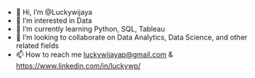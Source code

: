 - 👋 Hi, I’m @Luckywijaya
- 👀 I’m interested in Data
- 🌱 I’m currently learning Python, SQL, Tableau
- 💞️ I’m looking to collaborate on Data Analytics, Data Science, and other related fields
- 📫 How to reach me luckywijayap@gmail.com & https://www.linkedin.com/in/luckywp/

<!---
Luckywijaya/Luckywijaya is a ✨ special ✨ repository because its `README.md` (this file) appears on your GitHub profile.
You can click the Preview link to take a look at your changes.
--->
